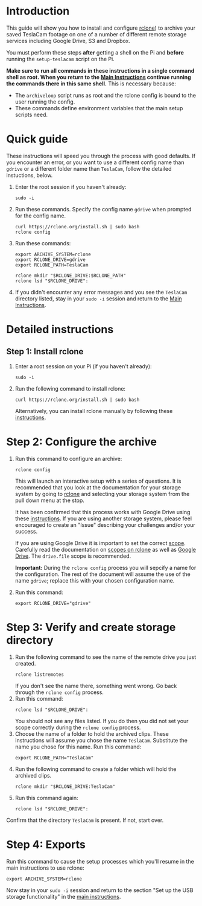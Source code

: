 # Introduction

This guide will show you how to install and configure [rclone](https://rclone.org/)) to archive your saved TeslaCam footage on one of a number of different remote storage services including Google Drive, S3 and Dropbox.

You must perform these steps **after** getting a shell on the Pi and **before** running the `setup-teslacam` script on the Pi.

**Make sure to run  all commands in these instructions in a single command shell as root. When you return to the [Main Instructions](/README.md) continue running the commands there in this same shell.** This is necessary because:
* The `archiveloop` script runs as root and the rclone config is bound to the user running the config.
* These commands define environment variables that the main setup scripts need.

# Quick guide
These instructions will speed you through the process with good defaults. If you encounter an error, or you want to use a different config name than `gdrive` or a different folder name than `TeslaCam`, follow the detailed instuctions, below.

1. Enter the root session if you haven't already:
   ```
   sudo -i
   ```
1. Run these commands. Specify the config name `gdrive` when prompted for the config name.
   ```
   curl https://rclone.org/install.sh | sudo bash
   rclone config
   ```
1. Run these commands:
   ```
   export ARCHIVE_SYSTEM=rclone
   export RCLONE_DRIVE=gdrive
   export RCLONE_PATH=TeslaCam

   rclone mkdir "$RCLONE_DRIVE:$RCLONE_PATH"
   rclone lsd "$RCLONE_DRIVE":
   ```
1. If you didn't encounter any error messages and you see the `TeslaCam` directory listed, stay in your `sudo -i` session  and return to the [Main Instructions](../README.md).

# Detailed instructions
## Step 1: Install rclone
1. Enter a root session on your Pi (if you haven't already):
   ```
   sudo -i
   ```
2. Run the following command to install rclone:
    ```
    curl https://rclone.org/install.sh | sudo bash
    ```
    Alternatively, you can install rclone manually by following these [instructions](https://rclone.org/install/).

# Step 2: Configure the archive
1. Run this command to configure an archive:
    ```
    rclone config
    ```
    This will launch an interactive setup with a series of questions. It is recommended that you look at the documentation for your storage system by going to [rclone](https://rclone.org/) and selecting your storage system from the pull down menu at the stop.

    It has been confirmed that this process works with Google Drive using these [instructions](https://rclone.org/drive/). If you are using another storage system, please feel encouraged to create an     "Issue" describing your challenges and/or your success.

    If you are using Google Drive it is important to set the correct [scope](https://rclone.org/drive/#scopes). Carefully read the documentation on [scopes on rclone](https://rclone.org/drive/#scopes) as well as [Google Drive](https://developers.google.com/drive/api/v3/about-auth). The `drive.file` scope is recommended.

    **Important:** During the `rclone config` process you will sepcify a name for the configuration. The rest of the document will assume the use of the name `gdrive`; replace this with your chosen configuration name.

1. Run this command:
   ```
   export RCLONE_DRIVE="gdrive"
   ```
# Step 3: Verify and create storage directory

1. Run the following command to see the name of the remote drive you just created.
    ```
    rclone listremotes
    ```
    If you don't see the name there, something went wrong. Go back through the `rclone config` process.
1. Run this command:
    ```
    rclone lsd "$RCLONE_DRIVE":
    ```
    You should not see any files listed. If you do then you did not set your scope correctly during the `rclone config` process.
1. Choose the name of a folder to hold the archived clips. These instructions will assume you chose the name `TeslaCam`. Substitute the name you chose for this name. Run this command:
    ```
    export RCLONE_PATH="TeslaCam"
    ```
1. Run the following command to create a folder which will hold the archived clips.
    ```
    rclone mkdir "$RCLONE_DRIVE:TeslaCam"
    ```
1. Run this command again:
    ```
    rclone lsd "$RCLONE_DRIVE":
    ```
Confirm that the directory `TeslaCam` is present. If not, start over.

# Step 4: Exports
Run this command to cause the setup processes which you'll resume in the main instructions to use rclone:
```
export ARCHIVE_SYSTEM=rclone
```
Now stay in your `sudo -i` session and return to the section "Set up the USB storage functionality" in the [main instructions](../README.md).
